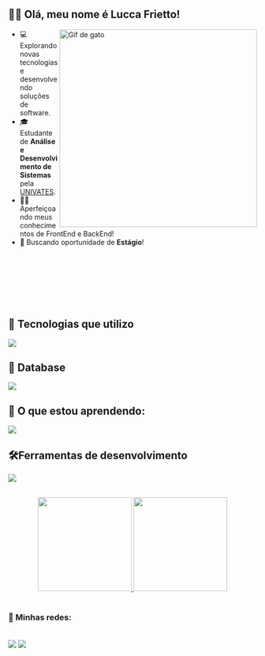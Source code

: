 ## 👋🏻 Olá, meu nome é <strong>Lucca Frietto!</strong>
<img src="https://raw.githubusercontent.com/JoeyBling/JoeyBling/master/pic/pusheencode.gif" alt="Gif de gato" max-width="400px" max-width="400px" width="400px" align="right" padding="40px">

- 💻 Explorando novas tecnologias e desenvolvendo soluções de software.
- 🎓 Estudante de **Análise e Desenvolvimento de Sistemas** pela <a href="https://www.univates.br/">UNIVATES</a>.
- 👨‍💻 Aperfeiçoando meus conhecimentos de FrontEnd e BackEnd!
- 💼 Buscando oportunidade de **Estágio**!

<br>
<br>
<br>
<br>
<br>
<br>

## 🚀 Tecnologias que utilizo

<p align="left">
  <a href="https://skillicons.dev">
    <img src="https://skillicons.dev/icons?i=html,css,js,ts,java,sass,tailwind,react,nextjs" />
  </a>
</p>

## 💾 Database

<p align="left">
  <a href="https://skillicons.dev">
    <img src="https://skillicons.dev/icons?i=postgres,mongodb,prisma" />
  </a>
</p>

## 📖 O que estou aprendendo:
<p align="left">
  <a href="https://skillicons.dev">
    <img src="https://skillicons.dev/icons?i=nodejs,dotnet,jest" />
  </a>
</p>

## 🛠️Ferramentas de desenvolvimento

<p align="left">
  <a href="https://skillicons.dev">
    <img src="https://skillicons.dev/icons?i=notion,windows,linux,vscode,visualstudio,git,github,vercel, figma" />
  </a>
</p>

<br>

<div align="center">
  <a href="https://github.com/Lusketaa">
    <img height="190px" src="https://github-readme-stats.vercel.app/api?username=Lusketaa&count_private=true&include_all_commits=true&show_icons=true&theme=dracula&hide_border=false&show_owner=true"/>
    <img height="190px" src="https://github-readme-stats.vercel.app/api/top-langs/?username=Lusketaa&theme=dracula&hide_border=false&&layout=compact"/>
  </a>
</div>

<br>

### 📱 Minhas redes:

<br>

<div align="left"> 
	<a href="https://www.linkedin.com/in/lucca-frietto-b578a4168/" target="_blank"><img src="https://img.shields.io/badge/-LinkedIn-%230077B5?style=for-the-badge&logo=linkedin&logoColor=white" target="_blank" align="center"></a>
	<a href ="mailto:Luccafrietto1@hotmail.com"><img src="https://img.shields.io/badge/Microsoft_Outlook-0078D4?style=for-the-badge&logo=microsoft-outlook&logoColor=white" align="center"></a>
</div>

